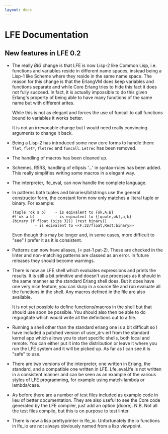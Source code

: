 ```yaml
---
layout: docs
---
```


# LFE Documentation

## New features in LFE 0.2

- The really *BIG* change is that LFE is now Lisp-2 like Common Lisp,
  i.e. functions and variables reside in different name spaces,
  instead being a Lisp-1 like Scheme where they reside in the same
  name space. The reason for this change is that the ErlangVM does
  keep variables and functions separate and while Core Erlang tries to
  hide this fact it does not fully succeed. In fact, it is actually
  impossible to do this given Erlang's property of being able to have
  many functions of the same name but with different arites.

  While this is not as elegant and forces the use of funcall to call
  functions bound to variables it works better.

  It is not an irrevocable change but I would need really convincing
  arguments to change it back.

- Being a Lisp-2 has introduced some new core forms to handle them:
  ```flet```, ```flet*```, ```fletrec``` and ```funcall```. ```Letrec```
  has been removed.

- The handling of macros has been cleaned up.

- Schemes, R5RS, handling of ellipsis '...' in syntax-rules has been
  added. This really simplifies writing some macros in a elegant way.

- The interpreter, lfe_eval, can now handle the complete language.

- In patterns both tuples and binaries/bitstrings use the general
  constructor form, the constant form now only matches a literal tuple
  or binary. For example:

      (tuple 'ok a b)    - is eqivalent to {ok,A,B}
      #('ok a b)         - is eqivalent to {[quote,ok],a,b}
      (binary (f float (size 32)) (rest binary))
                - is eqivalent to <<F:32/float,Rest:binary>>

  Even though this may be longer and, in some cases, more difficult to
  "see" I prefer it as it is consistent.

- Patterns can now have aliases, (= pat-1 pat-2). These are checked in
  the linter and non-matching patterns are classed as an error. In
  future releases they should become warnings.

- There is now an LFE shell which evaluates expressions and prints the
  results. It is still a bit primitive and doesn't use processes as it
  should in the same manner as the standard Erlang shell does. But it
  does have one very nice feature, you can slurp in a source file and
  run evaluate all the functions in the shell. Any macros defined in
  the file are also available.

  It is not yet possible to define functions/macros in the shell but
  that should use soon be possible. You should also then be able to do
  regurgitate which would write all the definitions out to a file.

- Running a shell other than the standard erlang one is a bit
  difficult so I have included a patched version of user_drv.erl from
  the standard kernel app which allows you to start specific shells,
  both local and remote. You can either put it into the distribution
  or leave it where you run the LFE system and it will be picked
  up. As far as I can see it is "safe" to use.

- There are two versions of the interpreter, one written in Erlang,
  the standard, and a compatible one written in LFE. Lfe_eval.lfe is
  not written in a consistent manner and can be seen as an example of
  the various styles of LFE programming, for example using
  match-lambda or lambda/case.

- As before there are a number of test files included as example code
  in lieu of better documentation. They are also useful to see the
  Core code generated by the LFE compiler, just add an option
  [dcore]. N.B. Not all the test files compile, but this is on purpose
  to test linter.

- There is now a lisp prettyprinter in lfe_io. Unfortunately the io
  functions in lfe_io are not always obviously named from a lisp
  viewpoint.
